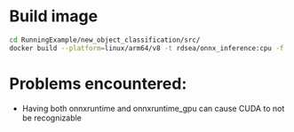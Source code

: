 # Build image

```bash
cd RunningExample/new_object_classification/src/
docker build --platform=linux/arm64/v8 -t rdsea/onnx_inference:cpu -f ./inference/Dockerfile.cpu .
```

# Problems encountered:

- Having both onnxruntime and onnxruntime_gpu can cause CUDA to not be recognizable

